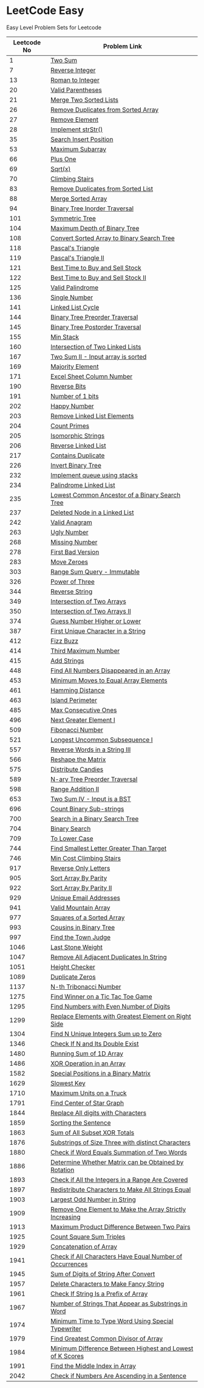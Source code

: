 # LeetCode Easy

Easy Level Problem Sets for Leetcode

| Leetcode No | Problem Link                                                                                                                            |
| ----------- | --------------------------------------------------------------------------------------------------------------------------------------- |
| 1           | [Two Sum](leetcode-1-two-sum.md)                                                                                                        |
| 7           | [Reverse Integer](leetcode-7-reverse-integer.md)                                                                                        |
| 13          | [Roman to Integer](leetcode-13-roman-to-integer.md)                                                                                     |
| 20          | [Valid Parentheses](leetcode-20-valid-parentheses.md)                                                                                   |
| 21          | [Merge Two Sorted Lists](leetcode-21-merge-two-sorted-lists.md)                                                                         |
| 26          | [Remove Duplicates from Sorted Array](leetcode-26-remove-duplicates-from-sorted-array.md)                                               |
| 27          | [Remove Element](leetcode-27-remove-element.md)                                                                                         |
| 28          | [Implement strStr()](leetcode-28-implement-strstr.md)                                                                                   |
| 35          | [Search Insert Position](leetcode-35-search-insert-position.md)                                                                         |
| 53          | [Maximum Subarray](leetcode-53-maximum-subarray.md)                                                                                     |
| 66          | [Plus One](leetcode-66-plus-one.md)                                                                                                     |
| 69          | [Sqrt(x)](leetcode-69-sqrt-x.md)                                                                                                        |
| 70          | [Climbing Stairs](leetcode-70-climbing-stairs.md)                                                                                       |
| 83          | [Remove Duplicates from Sorted List](leetcode-83-remove-duplicates-from-sorted-list.md)                                                 |
| 88          | [Merge Sorted Array](leetcode-88-merge-sorted-array.md)                                                                                 |
| 94          | [Binary Tree Inorder Traversal](leetcode-94-binary-tree-inorder-traversal.md)                                                           |
| 101         | [Symmetric Tree](leetcode-101-symmetric-tree.md)                                                                                        |
| 104         | [Maximum Depth of Binary Tree](leetcode-104-maximum-depth-of-binary-tree.md)                                                            |
| 108         | [Convert Sorted Array to Binary Search Tree](leetcode-108-convert-sorted-array-to-binary-search-tree.md)                                |
| 118         | [Pascal's Triangle](leetcode-118-pascals-triangle.md)                                                                                   |
| 119         | [Pascal's Triangle II](leetcode-119-pascals-triangle-ii.md)                                                                             |
| 121         | [Best Time to Buy and Sell Stock](leetcode-121-best-time-to-buy-and-sell-stock.md)                                                      |
| 122         | [Best Time to Buy and Sell Stock II](leetcode-122-best-time-to-buy-and-sell-stock-ii.md)                                                |
| 125         | [Valid Palindrome](leetcode-125-valid-palindrome.md)                                                                                    |
| 136         | [Single Number](leetcode-136-single-number.md)                                                                                          |
| 141         | [Linked List Cycle](leetcode-141-linked-list-cycle.md)                                                                                  |
| 144         | [Binary Tree Preorder Traversal](leetcode-144-binary-tree-preorder-traversal.md)                                                        |
| 145         | [Binary Tree Postorder Traversal](leetcode-145-binary-tree-postorder-traversal.md)                                                      |
| 155         | [Min Stack](leetcode-155-min-stack.md)                                                                                                  |
| 160         | [Intersection of Two Linked Lists](leetcode-160-intersection-of-two-linked-lists.md)                                                    |
| 167         | [Two Sum II - Input array is sorted](leetcode-167-two-sum-ii-input-array-is-sorted.md)                                                  |
| 169         | [Majority Element](leetcode-169-majority-element.md)                                                                                    |
| 171         | [Excel Sheet Column Number](leetcode-171-excel-sheet-column-number.md)                                                                  |
| 190         | [Reverse Bits](leetcode-190-reverse-bits.md)                                                                                            |
| 191         | [Number of 1 bits](leetcode-191-number-of-1-bits.md)                                                                                    |
| 202         | [Happy Number](leetcode-202-happy-number.md)                                                                                            |
| 203         | [Remove Linked List Elements](leetcode-203-remove-linked-list-elements.md)                                                              |
| 204         | [Count Primes](leetcode-204-count-primes.md)                                                                                            |
| 205         | [Isomorphic Strings](leetcode-205-isomorphic-strings.md)                                                                                |
| 206         | [Reverse Linked List](leetcode-206-reverse-linked-list.md)                                                                              |
| 217         | [Contains Duplicate](leetcode-217-contains-duplicate.md)                                                                                |
| 226         | [Invert Binary Tree](leetcode-226-invert-binary-tree.md)                                                                                |
| 232         | [Implement queue using stacks](leetcode-232-implement-queue-using-stacks.md)                                                            |
| 234         | [Palindrome Linked List](leetcode-234-palindrome-linked-list.md)                                                                        |
| 235         | [Lowest Common Ancestor of a Binary Search Tree](leetcode-235-lowest-common-ancestor-of-a-binary-search-tree.md)                        |
| 237         | [Deleted Node in a Linked List](leetcode-237-delete-node-in-a-linked-list.md)                                                           |
| 242         | [Valid Anagram](leetcode-242-valid-anagram.md)                                                                                          |
| 263         | [Ugly Number](leetcode-263-ugly-number.md)                                                                                              |
| 268         | [Missing Number](leetcode-268-missing-number.md)                                                                                        |
| 278         | [First Bad Version](leetcode-278-first-bad-version.md)                                                                                  |
| 283         | [Move Zeroes](leetcode-283-move-zeroes.md)                                                                                              |
| 303         | [Range Sum Query - Immutable](leetcode-303-range-sum-query-immutable.md)                                                                |
| 326         | [Power of Three](leetcode-326-power-of-three.md)                                                                                        |
| 344         | [Reverse String](leetcode-344-reverse-string.md)                                                                                        |
| 349         | [Intersection of Two Arrays](leetcode-349-intersection-of-two-arrays.md)                                                                |
| 350         | [Intersection of Two Arrays II](leetcode-350-intersection-of-two-array-ii.md)                                                           |
| 374         | [Guess Number Higher or Lower](leetcode-374-guess-number-higher-or-lower.md)                                                            |
| 387         | [First Unique Character in a String](leetcode-387-first-unique-character-in-a-string.md)                                                |
| 412         | [Fizz Buzz](leetcode-412-fizz-buzz.md)                                                                                                  |
| 414         | [Third Maximum Number](leetcode-414-third-maximum-number.md)                                                                            |
| 415         | [Add Strings](leetcode-415-add-strings.md)                                                                                              |
| 448         | [Find All Numbers Disappeared in an Array](leetcode-448-find-all-numbers-disappeared-in-an-array.md)                                    |
| 453         | [Minimum Moves to Equal Array Elements](leetcode-453-minimum-moves-to-equal-array-elements.md)                                          |
| 461         | [Hamming Distance](leetcode-461-hamming-distance.md)                                                                                    |
| 463         | [Island Perimeter](leetcode-463-island-perimeter.md)                                                                                    |
| 485         | [Max Consecutive Ones](leetcode-485-max-consecutive-ones.md)                                                                            |
| 496         | [Next Greater Element I](leetcode-496-next-greater-element-i.md)                                                                        |
| 509         | [Fibonacci Number](leetcode-509-fibonacci-number.md)                                                                                    |
| 521         | [Longest Uncommon Subsequence I](leetcode-521-longest-uncommon-subsequence-i.md)                                                        |
| 557         | [Reverse Words in a String III](leetcode-557-reverse-words-in-a-string-iii.md)                                                          |
| 566         | [Reshape the Matrix](leetcode-566-reshape-the-matrix.md)                                                                                |
| 575         | [Distribute Candies](leetcode-575-distribute-candies.md)                                                                                |
| 589         | [N-ary Tree Preorder Traversal](leetcode-589-n-ary-tree-preorder-traversal.md)                                                          |
| 598         | [Range Addition II](leetcode-598-range-addition-ii.md)                                                                                  |
| 653         | [Two Sum IV - Input is a BST](leetcode-653-two-sum-iv-input-is-a-bst.md)                                                                |
| 696         | [Count Binary Sub-strings](leetcode-696-count-binary-sub-strings.md)                                                                    |
| 700         | [Search in a Binary Search Tree](leetcode-700-search-in-a-binary-search-tree.md)                                                        |
| 704         | [Binary Search](leetcode-704-binary-search.md)                                                                                          |
| 709         | [To Lower Case](leetcode-709-to-lower-case.md)                                                                                          |
| 744         | [Find Smallest Letter Greater Than Target](leetcode-744-find-smallest-letter-greater-than-target.md)                                    |
| 746         | [Min Cost Climbing Stairs](leetcode-746-min-cost-climbing-stairs.md)                                                                    |
| 917         | [Reverse Only Letters](leetcode-917-reverse-only-letters.md)                                                                            |
| 905         | [Sort Array By Parity](leetcode-905-sort-array-by-parity.md)                                                                            |
| 922         | [Sort Array By Parity II](leetcode-922-sort-array-by-parity-ii.md)                                                                      |
| 929         | [Unique Email Addresses](leetcode-929-unique-email-addresses.md)                                                                        |
| 941         | [Valid Mountain Array](leetcode-941-valid-mountain-array.md)                                                                            |
| 977         | [Squares of a Sorted Array](leetcode-977-squares-of-a-sorted-array.md)                                                                  |
| 993         | [Cousins in Binary Tree](leetcode-993-cousins-in-binary-tree.md)                                                                        |
| 997         | [Find the Town Judge](leetcode-997-find-the-town-judge.md)                                                                              |
| 1046        | [Last Stone Weight](leetcode-1046-last-stone-weight.md)                                                                                 |
| 1047        | [Remove All Adjacent Duplicates In String](leetcode-1047-remove-all-adjacent-duplicates-in-string.md)                                   |
| 1051        | [Height Checker](leetcode-1051-height-checker.md)                                                                                       |
| 1089        | [Duplicate Zeros](leetcode-1089-duplicate-zeros.md)                                                                                     |
| 1137        | [N-th Tribonacci Number](leetcode-1137-n-th-tribonacci-number.md)                                                                       |
| 1275        | [Find Winner on a Tic Tac Toe Game](leetcode-1275-find-winner-on-a-tic-tac-toe-game.md)                                                 |
| 1295        | [Find Numbers with Even Number of Digits](leetcode-1295-find-numbers-with-even-number-of-digits.md)                                     |
| 1299        | [Replace Elements with Greatest Element on Right Side](leetcode-1299-replace-elements-with-greatest-element-on-right-side.md)           |
| 1304        | [Find N Unique Integers Sum up to Zero](leetcode-1304-find-n-unique-integers-sum-up-to-zero.md)                                         |
| 1346        | [Check If N and Its Double Exist](leetcode-1346-check-if-n-and-its-double-exist.md)                                                     |
| 1480        | [Running Sum of 1D Array](leetcode-1480-running-sum-of-1d-array.md)                                                                     |
| 1486        | [XOR Operation in an Array](leetcode-1486-xor-operation-in-an-array.md)                                                                 |
| 1582        | [Special Positions in a Binary Matrix](leetcode-1582-special-positions-in-a-binary-matrix.md)                                           |
| 1629        | [Slowest Key](leetcode-1629-slowest-key.md)                                                                                             |
| 1710        | [Maximum Units on a Truck](leetcode-1710-maximum-units-on-a-truck.md)                                                                   |
| 1791        | [Find Center of Star Graph](leetcode-1791-find-center-of-star-graph.md)                                                                 |
| 1844        | [Replace All digits with Characters](leetcode-1844-replace-all-digits-with-characters.md)                                               |
| 1859        | [Sorting the Sentence](leetcode-1859-sorting-the-sentence.md)                                                                           |
| 1863        | [Sum of All Subset XOR Totals](leetcode-1863-sum-of-all-subset-xor-totals.md)                                                           |
| 1876        | [Substrings of Size Three with distinct Characters](leetcode-1876-substrings-of-size-three-with-distinct-characters.md)                 |
| 1880        | [Check if Word Equals Summation of Two Words](leetcode-1880-check-if-word-equals-summation-of-two-words.md)                             |
| 1886        | [Determine Whether Matrix can be Obtained by Rotation](leetcode-1886-determine-whether-matrix-can-be-obtained-by-rotation.md)           |
| 1893        | [Check if All the Integers in a Range Are Covered](leetcode-1893-check-if-all-the-integers-in-a-range-are-covered.md)                   |
| 1897        | [Redistribute Characters to Make All Strings Equal](leetcode-1897-redistribute-characters-to-make-all-strings-equal.md)                 |
| 1903        | [Largest Odd Number in String](leetcode-1903-largest-odd-number-in-string.md)                                                           |
| 1909        | [Remove One Element to Make the Array Strictly Increasing](leetcode-1909-remove-one-element-to-make-the-array-strictly-increasing.md)   |
| 1913        | [Maximum Product Difference Between Two Pairs](leetcode-1913-maximum-product-difference-between-two-pairs.md)                           |
| 1925        | [Count Square Sum Triples](leetcode-1925-count-square-sum-triples.md)                                                                   |
| 1929        | [Concatenation of Array](leetcode-1929-concatenation-of-array.md)                                                                       |
| 1941        | [Check if All Characters Have Equal Number of Occurrences](leetcode-1941-check-if-all-characters-have-equal-number-of-occurrences.md)   |
| 1945        | [Sum of Digits of String After Convert](leetcode-1945-sum-of-digits-of-string-after-convert.md)                                         |
| 1957        | [Delete Characters to Make Fancy String](leetcode-1957-delete-characters-to-make-fancy-string.md)                                       |
| 1961        | [Check If String Is a Prefix of Array](leetcode-1961-check-if-string-is-a-prefix-of-array.md)                                           |
| 1967        | [Number of Strings That Appear as Substrings in Word](leetcode-1967-number-of-strings-that-appear-as-substrings-in-word.md)             |
| 1974        | [Minimum Time to Type Word Using Special Typewriter](leetcode-1974-minimum-time-to-type-word-using-special-typewriter.md)               |
| 1979        | [Find Greatest Common Divisor of Array](leetcode-1979-find-greatest-common-divisor-of-array.md)                                         |
| 1984        | [Minimum Difference Between Highest and Lowest of K Scores](leetcode-1984-minimum-difference-between-highest-and-lowest-of-k-scores.md) |
| 1991        | [Find the Middle Index in Array](leetcode-1991-find-the-middle-index-in-array.md)                                                       |
| 2042        | [Check if Numbers Are Ascending in a Sentence](leetcode-2042-check-if-numbers-are-ascending-in-a-sentence.md)                           |
